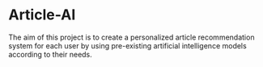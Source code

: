 # Article-AI

The aim of this project is to create a personalized article recommendation system for each user by using pre-existing artificial intelligence models according to their needs.
